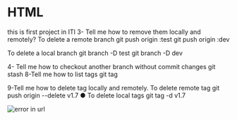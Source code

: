 # HTML
this is first project in ITI
3- Tell me how to remove them locally and remotely?
To delete a remote branch
git push origin :test
git push origin :dev

To delete a local branch
git branch -D test
git branch -D dev

4- Tell me how to checkout another branch without commit changes
  git stash
8-Tell me how to list tags
  git tag

9-Tell me how to delete tag locally and remotely.
To delete remote tag
git push origin --delete v1.7
● To delete local tags
git tag -d v1.7


![error in url](https://en.number13.de/content/images/2021/08/photo-1542831371-29b0f74f9713-2.jpg)
